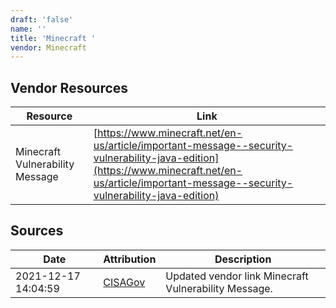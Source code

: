 ```yaml
---
draft: 'false'
name: ''
title: 'Minecraft '
vendor: Minecraft
---
```


## Vendor Resources
| Resource | Link |
| --- | --- |
| Minecraft Vulnerability Message | [https://www.minecraft.net/en-us/article/important-message--security-vulnerability-java-edition](https://www.minecraft.net/en-us/article/important-message--security-vulnerability-java-edition) |



## Sources
| Date | Attribution | Description |
| --- | --- | --- |
| 2021-12-17 14:04:59 | [CISAGov](https://raw.githubusercontent.com/cisagov/log4j-affected-db/develop/README.md) | Updated vendor link Minecraft Vulnerability Message.  |
